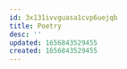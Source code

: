 ```yaml
---
id: 3x131ivvguasa1cvp6uejqb
title: Poetry
desc: ''
updated: 1656843529455
created: 1656843529455
---
```



